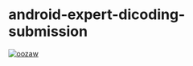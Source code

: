 # android-expert-dicoding-submission
[![oozaw](https://circleci.com/gh/oozaw/android-expert-dicoding-submission.svg?style=svg)](https://circleci.com/gh/oozaw/android-expert-dicoding-submission)
